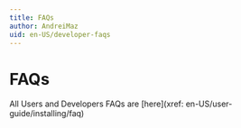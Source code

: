 ```yaml
---
title: FAQs
author: AndreiMaz
uid: en-US/developer-faqs
---
```

# FAQs

All Users and Developers FAQs are [here](xref: en-US/user-guide/installing/faq)
